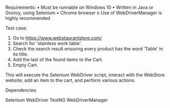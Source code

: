 Requirements:
•	Must be runnable on Windows 10
•	Written in Java or Groovy, using Selenium
•	Chrome browser
    o    Use of WebDriverManager is highly recommended

Test case:
1.	Go to https://www.webstaurantstore.com/
2.	Search for 'stainless work table'.
3.	Check the search result ensuring every product has the word 'Table' in its title.
4.	Add the last of the found items to the Cart.
5.	Empty Cart.

   
This will execute the Selenium WebDriver script, interact with the WebStore website, add an item to the cart, and perform various actions.

Dependencies:

Selenium WebDriver
TestNG
WebDriverManager


